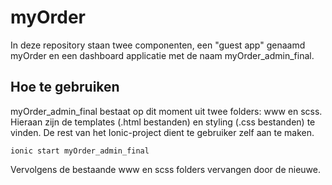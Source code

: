 # myOrder

In deze repository staan twee componenten, een "guest app" genaamd myOrder en een dashboard applicatie met de naam
myOrder_admin_final. 

## Hoe te gebruiken
myOrder_admin_final bestaat op dit moment uit twee folders: www en scss. Hieraan zijn de templates (.html bestanden) en styling (.css bestanden)
te vinden. De rest van het Ionic-project dient te gebruiker zelf aan te maken. 

```
ionic start myOrder_admin_final 

```

Vervolgens de bestaande www en scss folders vervangen door de nieuwe. 